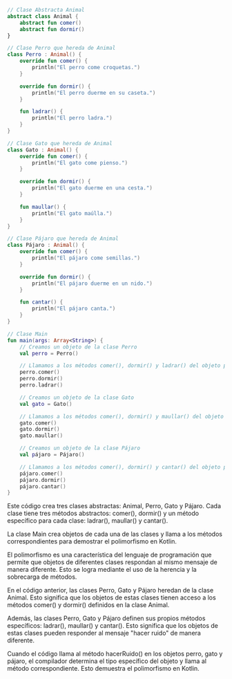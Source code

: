 ```kotlin
// Clase Abstracta Animal
abstract class Animal {
    abstract fun comer()
    abstract fun dormir()
}

// Clase Perro que hereda de Animal
class Perro : Animal() {
    override fun comer() {
        println("El perro come croquetas.")
    }

    override fun dormir() {
        println("El perro duerme en su caseta.")
    }

    fun ladrar() {
        println("El perro ladra.")
    }
}

// Clase Gato que hereda de Animal
class Gato : Animal() {
    override fun comer() {
        println("El gato come pienso.")
    }

    override fun dormir() {
        println("El gato duerme en una cesta.")
    }

    fun maullar() {
        println("El gato maúlla.")
    }
}

// Clase Pájaro que hereda de Animal
class Pájaro : Animal() {
    override fun comer() {
        println("El pájaro come semillas.")
    }

    override fun dormir() {
        println("El pájaro duerme en un nido.")
    }

    fun cantar() {
        println("El pájaro canta.")
    }
}

// Clase Main
fun main(args: Array<String>) {
    // Creamos un objeto de la clase Perro
    val perro = Perro()

    // Llamamos a los métodos comer(), dormir() y ladrar() del objeto perro
    perro.comer()
    perro.dormir()
    perro.ladrar()

    // Creamos un objeto de la clase Gato
    val gato = Gato()

    // Llamamos a los métodos comer(), dormir() y maullar() del objeto gato
    gato.comer()
    gato.dormir()
    gato.maullar()

    // Creamos un objeto de la clase Pájaro
    val pájaro = Pájaro()

    // Llamamos a los métodos comer(), dormir() y cantar() del objeto pájaro
    pájaro.comer()
    pájaro.dormir()
    pájaro.cantar()
}
```

Este código crea tres clases abstractas: Animal, Perro, Gato y Pájaro. Cada clase tiene tres métodos abstractos: comer(), dormir() y un método específico para cada clase: ladrar(), maullar() y cantar().

La clase Main crea objetos de cada una de las clases y llama a los métodos correspondientes para demostrar el polimorfismo en Kotlin.

El polimorfismo es una característica del lenguaje de programación que permite que objetos de diferentes clases respondan al mismo mensaje de manera diferente. Esto se logra mediante el uso de la herencia y la sobrecarga de métodos.

En el código anterior, las clases Perro, Gato y Pájaro heredan de la clase Animal. Esto significa que los objetos de estas clases tienen acceso a los métodos comer() y dormir() definidos en la clase Animal.

Además, las clases Perro, Gato y Pájaro definen sus propios métodos específicos: ladrar(), maullar() y cantar(). Esto significa que los objetos de estas clases pueden responder al mensaje "hacer ruido" de manera diferente.

Cuando el código llama al método hacerRuido() en los objetos perro, gato y pájaro, el compilador determina el tipo específico del objeto y llama al método correspondiente. Esto demuestra el polimorfismo en Kotlin.